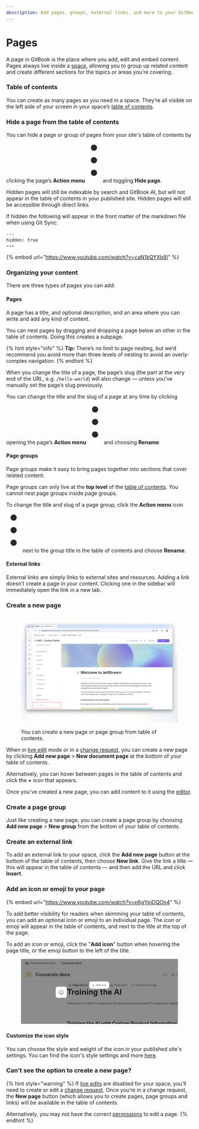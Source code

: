 ```yaml
---
description: Add pages, groups, external links, and more to your GitBook spaces
---
```


# Pages

A page in GitBook is the place where you add, edit and embed content. Pages always live inside a [space](what-is-a-space.md), allowing you to group up related content and create different sections for the topics or areas you’re covering.

### Table of contents

You can create as many pages as you need in a space. They’re all visible on the left side of your screen in your space’s [table of contents](../navigation.md#table-of-contents).

### Hide a page from the table of contents

You can hide a page or group of pages from your site's table of contents by clicking the page’s **Action menu** <img src="../../../.gitbook/assets/Actions menu.png" alt="Three vertical dots" data-size="line"> and toggling **Hide page**.

Hidden pages will still be indexable by search and GitBook AI, but will not appear in the table of contents in your published site. Hidden pages will still be accessible through direct links.

If hidden the following will appear in the front matter of the markdown file when using Git Sync:

<pre class="language-markdown"><code class="lang-markdown">---
hidden: true
<strong>---
</strong></code></pre>

{% embed url="https://www.youtube.com/watch?v=caN1kQYXb8I" %}

### Organizing your content

There are three types of pages you can add:

#### Pages

A page has a title, and optional description, and an area where you can write and add any kind of content.‌

You can nest pages by dragging and dropping a page below an other in the table of contents. Doing this creates a subpage.

{% hint style="info" %}
**Tip:** There’s no limit to page nesting, but we’d recommend you avoid more than three levels of nesting to avoid an overly-complex navigation.
{% endhint %}

When you change the title of a page, the page’s slug (the part at the very end of the URL, e.g. `/hello-world`) will also change — unless you’ve manually set the page’s slug previously.

You can change the title and the slug of a page at any time by clicking opening the page’s **Action menu** <img src="../../../.gitbook/assets/Actions menu.png" alt="Three vertical dots" data-size="line"> and choosing **Rename**.

#### Page groups

Page groups make it easy to bring pages together into sections that cover related content.

Page groups can only live at the **top level** of the [table of contents](../navigation.md#table-of-contents). You cannot nest page groups inside page groups.

To change the title and slug of a page group, click the **Action menu** icon <img src="../../../.gitbook/assets/Actions menu.png" alt="Three vertical dots" data-size="line"> next to the group title in the table of contents and choose **Rename**.

#### External links

External links are simply links to external sites and resources. Adding a link doesn’t create a page in your content. Clicking one in the sidebar will immediately open the link in a new tab.

### Create a new page

<figure><img src="../../../.gitbook/assets/editor-new-page.png" alt=""><figcaption><p>You can create a new page or page group from table of contents.</p></figcaption></figure>

When in [live edit](../../editing-content/live-edits.md) mode or in a [change request](../../../collaboration/change-requests.md), you can create a new page by clicking **Add new page** > **New document page** at the bottom of your table of contents.

Alternatively, you can hover between pages in the table of contents and click the **+** icon that appears.

Once you’ve created a new page, you can add content to it using the [editor](../).

### Create a page group

Just like creating a new page, you can create a page group by choosing **Add new page** > **New group** from the bottom of your table of contents.

### Create an external link <a href="#external-links" id="external-links"></a>

To add an external link to your space, click the **Add new page** button at the bottom of the table of contents, then choose **New link**. Give the link a title — this will appear in the table of contents — and then add the URL and click **Insert**.

### Add an icon or emoji to your page

{% embed url="https://www.youtube.com/watch?v=p6gYpjDQOn4" %}

To add better visibility for readers when skimming your table of contents, you can add an optional icon or emoji to an individual page. The icon or emoji will appear in the table of contents, and next to the title at the top of the page.

To add an icon or emoji, click the "**Add icon**" button when hovering the page title, or the emoji button to the left of the title.

<figure><img src="../../../.gitbook/assets/add-page-emoji-icon.png" alt=""><figcaption></figcaption></figure>

#### Customize the icon style

You can choose the style and weight of the icon in your published site's settings. You can find the icon's style settings and more [here](../../customization/space-customization.md#styling).

### Can’t see the option to create a new page?

{% hint style="warning" %}
If [live edits](../../editing-content/live-edits.md) are disabled for your space, you’ll need to create or edit a [change request](../../../collaboration/change-requests.md). Once you’re in a change request, the **New page** button (which allows you to create pages, page groups and links) will be available in the table of contents.

Alternatively, you may not have the correct [permissions](../../../account-management/member-management/permissions-and-inheritance.md) to edit a page.
{% endhint %}
